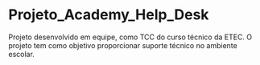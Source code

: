 # Projeto_Academy_Help_Desk
Projeto desenvolvido em equipe, como TCC do curso técnico da ETEC. O projeto tem como objetivo proporcionar suporte técnico no ambiente escolar.
